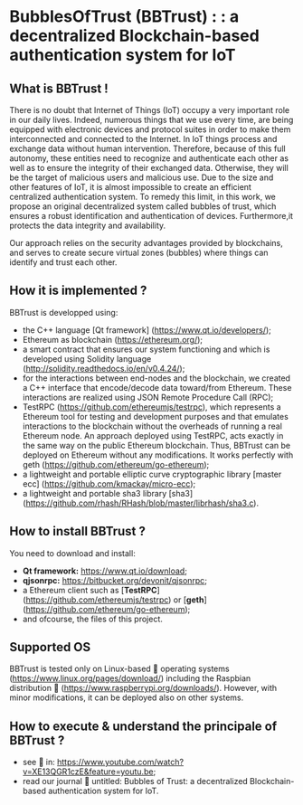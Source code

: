 # BubblesOfTrust (BBTrust) : : a decentralized Blockchain-based authentication system for IoT


## What is BBTrust !

There is no doubt that Internet of Things (IoT) occupy a very important role in our daily lives. Indeed, numerous things that we 
use every time, are being equipped with electronic devices and protocol suites in order to make them interconnected and connected 
to the Internet. In IoT things process and exchange data without human intervention. Therefore, because of this full autonomy, 
these entities need to recognize and authenticate each other as well as to ensure the integrity of their exchanged data. Otherwise,
they will be the target of malicious users and malicious use. Due to the size and other features of IoT, it is almost impossible to
create an efficient centralized authentication system. To remedy this limit, in this work, we propose an original decentralized
system called bubbles of trust, which ensures a robust identification and authentication of devices. Furthermore,it protects the 
data integrity and availability. 

Our approach relies on the security advantages provided by blockchains, and serves to create secure virtual zones (bubbles)
where things can identify and trust each other. 

## How it is implemented ?

BBTrust is developped using:
- the C++ language [Qt framework] (https://www.qt.io/developers/); 
- Ethereum as blockchain (https://ethereum.org/);
- a smart contract that ensures our system functioning and which is developed using Solidity language (http://solidity.readthedocs.io/en/v0.4.24/); 
- for the interactions between end-nodes and the blockchain, we created a C++ interface that encode/decode data toward/from 
Ethereum. These interactions are realized using JSON Remote Procedure Call (RPC);
- TestRPC (https://github.com/ethereumjs/testrpc), which represents a Ethereum tool for testing and development purposes and that
emulates interactions to the blockchain without the overheads of running a real Ethereum node. An approach deployed using
TestRPC, acts exactly in the same way on the public Ethereum blockchain. Thus, BBTrust can be deployed on Ethereum
without any modifications. It works perfectly with geth (https://github.com/ethereum/go-ethereum);
- a lightweight and portable elliptic curve cryptographic library [master ecc] (https://github.com/kmackay/micro-ecc);
- a lightweight and portable sha3 library [sha3] (https://github.com/rhash/RHash/blob/master/librhash/sha3.c).


## How to install BBTrust ?

You need to download and install: 
- **Qt framework:** https://www.qt.io/download;
- **qjsonrpc:** https://bitbucket.org/devonit/qjsonrpc;
- a Ethereum client such as [**TestRPC**] (https://github.com/ethereumjs/testrpc) or [**geth**] (https://github.com/ethereum/go-ethereum);
- and ofcourse, the files of this project.

## Supported OS  
BBTrust is tested only on Linux-based :penguin: operating systems (https://www.linux.org/pages/download/) including the Raspbian distribution :grapes: (https://www.raspberrypi.org/downloads/). 
However, with minor modifications, it can be deployed also on other systems.

## How to execute & understand the principale of BBTrust ? 
- see :movie_camera: in: https://www.youtube.com/watch?v=XE13QGR1czE&feature=youtu.be;
- read our journal :scroll: untitled: Bubbles of Trust: a decentralized Blockchain-based authentication system for IoT.


